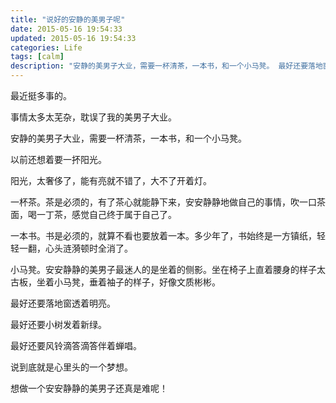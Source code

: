 ```yaml
---
title: "说好的安静的美男子呢"
date: 2015-05-16 19:54:33
updated: 2015-05-16 19:54:33
categories: Life
tags: [calm]
description: "安静的美男子大业，需要一杯清茶，一本书，和一个小马凳。 最好还要落地窗透着明亮。 最好还要小树发着新绿。 最好还要风铃滴答滴答伴着蝉唱。 说到底就是心里头的一个梦想。 想做一个安安静静的美男子还真是难呢！"
---
```


最近挺多事的。

事情太多太芜杂，耽误了我的美男子大业。

安静的美男子大业，需要一杯清茶，一本书，和一个小马凳。

以前还想着要一抔阳光。

阳光，太奢侈了，能有亮就不错了，大不了开着灯。

一杯茶。茶是必须的，有了茶心就能静下来，安安静静地做自己的事情，吹一口茶面，喝一丁茶，感觉自己终于属于自己了。

一本书。书是必须的，就算不看也要放着一本。多少年了，书始终是一方镇纸，轻轻一翻，心头涟漪顿时全消了。

小马凳。安安静静的美男子最迷人的是坐着的侧影。坐在椅子上直着腰身的样子太古板，坐着小马凳，垂着袖子的样子，好像文质彬彬。

最好还要落地窗透着明亮。

最好还要小树发着新绿。

最好还要风铃滴答滴答伴着蝉唱。

说到底就是心里头的一个梦想。

想做一个安安静静的美男子还真是难呢！


